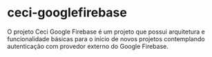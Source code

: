 # ceci-googlefirebase
O projeto Ceci Google Firebase é um projeto que possui arquitetura e funcionalidade básicas para o início de novos projetos contemplando autenticação com provedor externo do Google Firebase.
